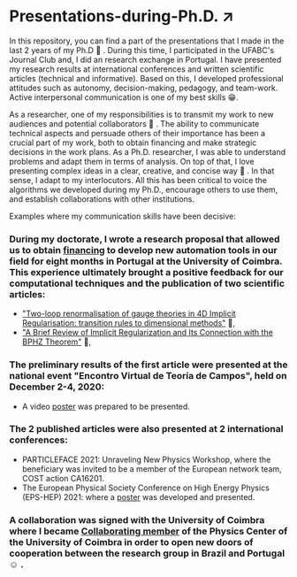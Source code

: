 # Presentations-during-Ph.D. :arrow_upper_right:

In this repository, you can find a part of the presentations that I made in the last 2 years of my Ph.D :zany_face: . During this time, I participated in the UFABC's Journal Club and, I did an research exchange in Portugal. I have presented my research results at international conferences and written scientific articles (technical and informative). Based on this, I developed professional attitudes such as autonomy, decision-making, pedagogy, and team-work. Active interpersonal communication is one of my best skills :grin:.

As a researcher, one of my responsibilities is to transmit my work to new audiences and potential collaborators :monocle_face: . The ability to communicate technical aspects and persuade others of their importance has been a crucial part of my work, both to obtain financing and make strategic decisions in the work plans. As a Ph.D. researcher, I was able to understand problems and adapt them in terms of analysis. On top of that, I love presenting complex ideas in a clear, creative, and concise way :partying_face: . In that sense, I adapt to my interlocutors. All this has been critical to voice the algorithms we developed during my Ph.D., encourage others to use them, and establish collaborations with other institutions.

Examples where my communication skills have been decisive:

### During my doctorate, I wrote a research proposal that allowed us to obtain [financing](https://propg.ufabc.edu.br/wp-content/uploads/ASSINADO_Resultado-Final-Edital-26-2020-Doutorado-Sanduíche.pdf) to develop new automation tools in our field for eight months in Portugal at the University of Coimbra. This experience ultimately brought a positive feedback for our computational techniques and the publication of two scientific articles:

- ["Two-loop renormalisation of gauge theories in 4D Implicit Regularisation: transition rules to dimensional methods"](https://link.springer.com/article/10.1140/epjc/s10052-021-09259-6) :bookmark_tabs:,
- ["A Brief Review of Implicit Regularization and Its Connection with the BPHZ Theorem"](https://www.mdpi.com/2073-8994/13/6/956) :bookmark_tabs:,

### The preliminary results of the first article were presented at the national event "Encontro Virtual de Teoría de Campos", held on December 2-4, 2020:

- A video [poster](https://www.youtube.com/watch?v=UPu9YLNv4GU) was prepared to be presented.

### The 2 published articles were also presented at 2 international conferences:

- PARTICLEFACE 2021: Unraveling New Physics Workshop, where the beneficiary was invited to be a member of the European network team, COST action CA16201.
- The European Physical Society Conference on High Energy Physics (EPS-HEP) 2021: where a [poster](https://indico.desy.de/event/28202/contributions/105065/) was developed and presented.

### A collaboration was signed with the University of Coimbra where I became [Collaborating member](https://cfisuc.fis.uc.pt/people.php?oid=9025232) of the Physics Center of the University of Coimbra in order to open new doors of cooperation between the research group in Brazil and Portugal :relaxed: . 

